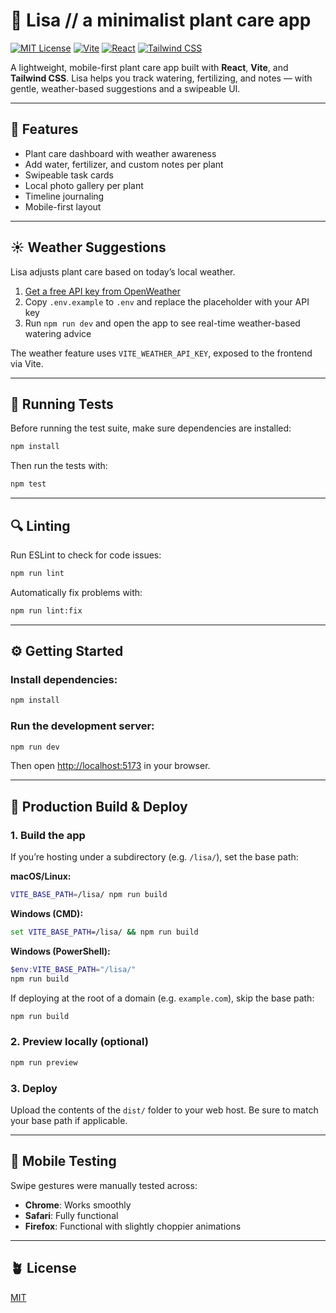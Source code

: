 # 🌿 Lisa // a minimalist plant care app

[![MIT License](https://img.shields.io/badge/license-MIT-green.svg)](LICENSE)
[![Vite](https://img.shields.io/badge/built%20with-vite-646CFF.svg?logo=vite&logoColor=white)](https://vitejs.dev)
[![React](https://img.shields.io/badge/react-18+-61DAFB?logo=react)](https://reactjs.org/)
[![Tailwind CSS](https://img.shields.io/badge/tailwindcss-3.x-38B2AC?logo=tailwindcss&logoColor=white)](https://tailwindcss.com)

A lightweight, mobile-first plant care app built with **React**, **Vite**, and **Tailwind CSS**. Lisa helps you track watering, fertilizing, and notes — with gentle, weather-based suggestions and a swipeable UI.

---

## 🌱 Features

- Plant care dashboard with weather awareness
- Add water, fertilizer, and custom notes per plant
- Swipeable task cards
- Local photo gallery per plant
- Timeline journaling
- Mobile-first layout

---

## ☀️ Weather Suggestions

Lisa adjusts plant care based on today’s local weather.

1. [Get a free API key from OpenWeather](https://openweathermap.org/api)
2. Copy `.env.example` to `.env` and replace the placeholder with your API key
3. Run `npm run dev` and open the app to see real-time weather-based watering advice

The weather feature uses `VITE_WEATHER_API_KEY`, exposed to the frontend via Vite.

---

## 🧪 Running Tests

Before running the test suite, make sure dependencies are installed:

```bash
npm install
```

Then run the tests with:

```bash
npm test
```

---

## 🔍 Linting

Run ESLint to check for code issues:
```bash
npm run lint
```

Automatically fix problems with:
```bash
npm run lint:fix
```

---

## ⚙️ Getting Started

### Install dependencies:
```bash
npm install
```

### Run the development server:
```bash
npm run dev
```

Then open [http://localhost:5173](http://localhost:5173) in your browser.

---

## 🚀 Production Build & Deploy

### 1. Build the app

If you’re hosting under a subdirectory (e.g. `/lisa/`), set the base path:

**macOS/Linux:**
```bash
VITE_BASE_PATH=/lisa/ npm run build
```

**Windows (CMD):**
```cmd
set VITE_BASE_PATH=/lisa/ && npm run build
```

**Windows (PowerShell):**
```powershell
$env:VITE_BASE_PATH="/lisa/"
npm run build
```

If deploying at the root of a domain (e.g. `example.com`), skip the base path:
```bash
npm run build
```

### 2. Preview locally (optional)
```bash
npm run preview
```

### 3. Deploy
Upload the contents of the `dist/` folder to your web host. Be sure to match your base path if applicable.

---

## 📱 Mobile Testing

Swipe gestures were manually tested across:

- **Chrome**: Works smoothly
- **Safari**: Fully functional
- **Firefox**: Functional with slightly choppier animations

---

## 🪴 License

[MIT](LICENSE)

